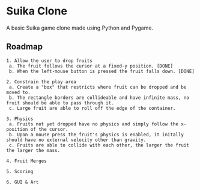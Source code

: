 # Suika Clone

A basic Suika game clone made using Python and Pygame.

## Roadmap

    1. Allow the user to drop fruits
     a. The fruit follows the cursor at a fixed-y position. [DONE]
     b. When the left-mouse button is pressed the fruit falls down. [DONE]
    
    2. Constrain the play area
     a. Create a "box" that restricts where fruit can be dropped and be moved to.
     b. The rectangle borders are collideable and have infinite mass, no fruit should be able to pass through it.
     c. Large fruit are able to roll off the edge of the container.
    
    3. Physics
     a. Fruits not yet dropped have no physics and simply follow the x-position of the cursor.
     b. Upon a mouse press the fruit's physics is enabled, it initally should have no external velocity other than gravity.
     c. Fruits are able to collide with each other, the larger the fruit the larger the mass.

    4. Fruit Merges
    
    5. Scoring

    6. GUI & Art